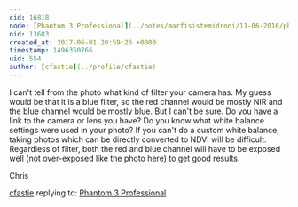 ```yaml
---
cid: 16818
node: [Phantom 3 Professional](../notes/marfisistemidroni/11-06-2016/phantom-3-professional)
nid: 13683
created_at: 2017-06-01 20:59:26 +0000
timestamp: 1496350766
uid: 554
author: [cfastie](../profile/cfastie)
---
```


I can't tell from the photo what kind of filter your camera has. My guess would be that it is a blue filter, so the red channel would be mostly NIR and the blue channel would be mostly blue. But I can't be sure. Do you have a link to the camera or lens you have? Do you know what white balance settings were used in your photo? If you can't do a custom white balance, taking photos which can be directly converted to NDVI will be difficult. Regardless of filter, both the red and blue channel will have to be exposed well (not over-exposed like the photo here) to get good results.

Chris

[cfastie](../profile/cfastie) replying to: [Phantom 3 Professional](../notes/marfisistemidroni/11-06-2016/phantom-3-professional)

